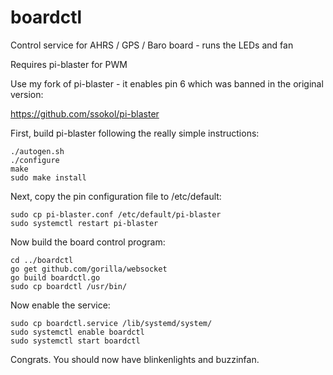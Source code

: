 # boardctl
Control service for AHRS / GPS / Baro board - runs the LEDs and fan

Requires pi-blaster for PWM

Use my fork of pi-blaster - it enables pin 6 which was banned in the
original version:

https://github.com/ssokol/pi-blaster

First, build pi-blaster following the really simple instructions:

```
./autogen.sh
./configure
make
sudo make install
```

Next, copy the pin configuration file to /etc/default:

```
sudo cp pi-blaster.conf /etc/default/pi-blaster
sudo systemctl restart pi-blaster
```

Now build the board control program:

```
cd ../boardctl
go get github.com/gorilla/websocket
go build boardctl.go
sudo cp boardctl /usr/bin/
```

Now enable the service:

```
sudo cp boardctl.service /lib/systemd/system/
sudo systemctl enable boardctl
sudo systemctl start boardctl
```

Congrats. You should now have blinkenlights and buzzinfan.